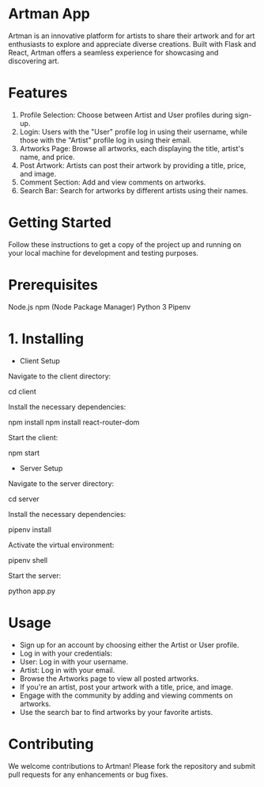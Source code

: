 # Artman App

Artman is an innovative platform for artists to share their artwork and for art enthusiasts to explore and appreciate diverse creations. Built with Flask and React, Artman offers a seamless experience for showcasing and discovering art.

# Features

1. Profile Selection: Choose between Artist and User profiles during sign-up.
2. Login: Users with the "User" profile log in using their username, while those with the "Artist" profile log in using their email.
3. Artworks Page: Browse all artworks, each displaying the title, artist's name, and price.
4. Post Artwork: Artists can post their artwork by providing a title, price, and image.
5. Comment Section: Add and view comments on artworks.
6. Search Bar: Search for artworks by different artists using their names.

# Getting Started

Follow these instructions to get a copy of the project up and running on your local machine for development and testing purposes.

# Prerequisites

Node.js
npm (Node Package Manager)
Python 3
Pipenv

# 1. Installing

- Client Setup

Navigate to the client directory:

cd client

Install the necessary dependencies:

npm install
npm install react-router-dom

Start the client:

npm start

- Server Setup

Navigate to the server directory:

cd server

Install the necessary dependencies:

pipenv install

Activate the virtual environment:

pipenv shell

Start the server:

python app.py

# Usage

- Sign up for an account by choosing either the Artist or User profile.
- Log in with your credentials:
- User: Log in with your username.
- Artist: Log in with your email.
- Browse the Artworks page to view all posted artworks.
- If you're an artist, post your artwork with a title, price, and image.
- Engage with the community by adding and viewing comments on artworks.
- Use the search bar to find artworks by your favorite artists.

# Contributing

We welcome contributions to Artman! Please fork the repository and submit pull requests for any enhancements or bug fixes.

